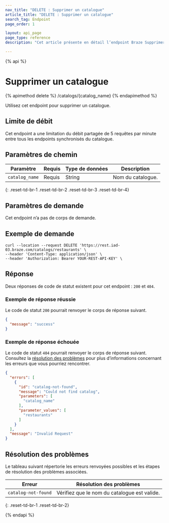 ```yaml
---
nav_title: "DELETE : Supprimer un catalogue"
article_title: "DELETE : Supprimer un catalogue"
search_tag: Endpoint
page_order: 1

layout: api_page
page_type: reference
description: "Cet article présente en détail l’endpoint Braze Supprimer un catalogue."

---
```

{% api %}
# Supprimer un catalogue
{% apimethod delete %}
/catalogs/{catalog_name}
{% endapimethod %}

Utilisez cet endpoint pour supprimer un catalogue.

## Limite de débit

Cet endpoint a une limitation du débit partagée de 5 requêtes par minute entre tous les endpoints synchronisés du catalogue.

## Paramètres de chemin

| Paramètre | Requis | Type de données | Description |
|---|---|---|---|
| `catalog_name` | Requis | String | Nom du catalogue. |
{: .reset-td-br-1 .reset-td-br-2 .reset-td-br-3 .reset-td-br-4}

## Paramètres de demande

Cet endpoint n’a pas de corps de demande.

## Exemple de demande

```
curl --location --request DELETE 'https://rest.iad-03.braze.com/catalogs/restaurants' \
--header 'Content-Type: application/json' \
--header 'Authorization: Bearer YOUR-REST-API-KEY' \
```

## Réponse

Deux réponses de code de statut existent pour cet endpoint : `200` et `404`.

### Exemple de réponse réussie

Le code de statut `200` pourrait renvoyer le corps de réponse suivant.

```json
{
  "message": "success"
}
```

### Exemple de réponse échouée

Le code de statut `404` pourrait renvoyer le corps de réponse suivant. Consultez la [résolution des problèmes](#troubleshooting) pour plus d’informations concernant les erreurs que vous pourriez rencontrer.

```json
{
  "errors": [
    {
      "id": "catalog-not-found",
      "message": "Could not find catalog",
      "parameters": [
        "catalog_name"
      ],
      "parameter_values": [
        "restaurants"
      ]
    }
  ],
  "message": "Invalid Request"
}
```

## Résolution des problèmes 

Le tableau suivant répertorie les erreurs renvoyées possibles et les étapes de résolution des problèmes associées.

| Erreur | Résolution des problèmes |
| --- | --- |
| `catalog-not-found` | Vérifiez que le nom du catalogue est valide. |
{: .reset-td-br-1 .reset-td-br-2}

{% endapi %}